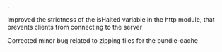 .

Improved the strictness of the isHalted variable in the http module, that prevents clients from connecting to the server

Corrected minor bug related to zipping files for the bundle-cache